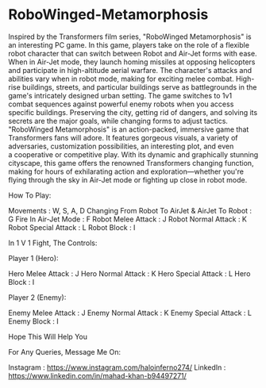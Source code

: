 # RoboWinged-Metamorphosis
Inspired by the Transformers film series, "RoboWinged Metamorphosis" is an interesting PC game. In this game, players take on the role of a flexible robot character that can switch between Robot and Air-Jet forms with ease. When in Air-Jet mode, they launch homing missiles at opposing helicopters and participate in high-altitude aerial warfare. The character's attacks and abilities vary when in robot mode, making for exciting melee combat. High-rise buildings, streets, and particular buildings serve as battlegrounds in the game's intricately designed urban setting. The game switches to 1v1 combat sequences against powerful enemy robots when you access specific buildings.
Preserving the city, getting rid of dangers, and solving its secrets are the major goals, while changing forms to adjust tactics. "RoboWinged Metamorphosis" is an action-packed, immersive game that Transformers fans will adore. It features gorgeous visuals, a variety of adversaries, customization possibilities, an interesting plot, and even a cooperative or competitive play. With its dynamic and graphically stunning cityscape, this game offers the renowned Transformers changing function, making for hours of exhilarating action and exploration—whether you're flying through the sky in Air-Jet mode or fighting up close in robot mode.

How To Play:

Movements : W, S, A, D
Changing From Robot To AirJet & AirJet To Robot : G
Fire In Air-Jet Mode : F
Robot Melee Attack : J
Robot Normal Attack : K
Robot Special Attack : L
Robot Block : I

In 1 V 1 Fight, The Controls:

Player 1 (Hero):

Hero Melee Attack : J
Hero Normal Attack : K
Hero Special Attack : L
Hero Block : I

Player 2 (Enemy):

Enemy Melee Attack : J
Enemy Normal Attack : K
Enemy Special Attack : L
Enemy Block : I

Hope This Will Help You

For Any Queries, Message Me On:

Instagram : https://www.instagram.com/haloinferno274/
LinkedIn : https://www.linkedin.com/in/mahad-khan-b94497271/
